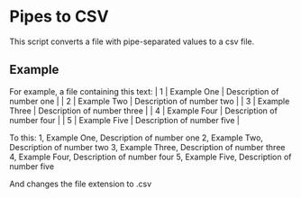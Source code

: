 # Pipes to CSV

This script converts a file with pipe-separated values to a csv file.

## Example
For example, a file containing this text:
    |  1  |  Example One  |  Description of number one  |
    |  2  |  Example Two  |  Description of number two  |
    |  3  |  Example Three  |  Description of number three  |
    |  4  |  Example Four  |  Description of number four  |
    |  5  |  Example Five  |  Description of number five  |

To this:
    1, Example One, Description of number one
    2, Example Two, Description of number two
    3, Example Three, Description of number three
    4, Example Four, Description of number four
    5, Example Five, Description of number five

And changes the file extension to .csv
